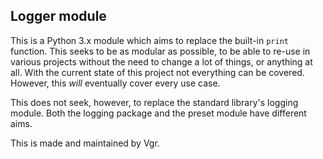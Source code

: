 ## Logger module

This is a Python 3.x module which aims to replace the built-in `print` function.
This seeks to be as modular as possible, to be able to re-use in various
projects without the need to change a lot of things, or anything at all.
With the current state of this project not everything can be covered.
However, this *will* eventually cover every use case.

This does not seek, however, to replace the standard library's logging module.
Both the logging package and the preset module have different aims.

This is made and maintained by Vgr.
